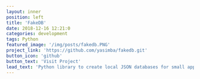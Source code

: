 ```yaml
---
layout: inner
position: left
title: 'FakeDB'
date: 2018-12-16 12:21:0
categories: development
tags: Python
featured_image: '/img/posts/fakedb.PNG'
project_link: 'https://github.com/yasimba/fakedb.git'
button_icon: 'github'
button_text: 'Visit Project'
lead_text: 'Python library to create local JSON databases for small applications using Python'
---
```

